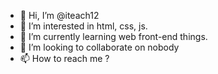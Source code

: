 - 👋 Hi, I’m @iteach12
- 👀 I’m interested in html, css, js.
- 🌱 I’m currently learning web front-end things.
- 💞️ I’m looking to collaborate on nobody
- 📫 How to reach me ?

<!---
iteach12/iteach12 is a ✨ special ✨ repository because its `README.md` (this file) appears on your GitHub profile.
You can click the Preview link to take a look at your changes.
--->
